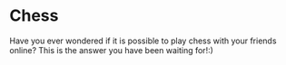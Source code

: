 # Chess
Have you ever wondered if it is possible to play chess with your friends online? This is the answer you have been waiting for!:) 
